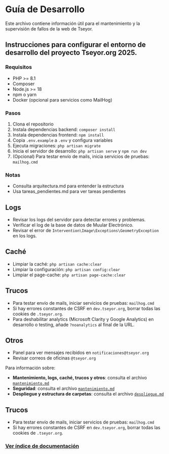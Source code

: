 # Guía de Desarrollo

Este archivo contiene información útil para el mantenimiento y la supervisión de fallos de la web de Tseyor.

## Instrucciones para configurar el entorno de desarrollo del proyecto Tseyor.org 2025.

### Requisitos
- PHP >= 8.1
- Composer
- Node.js >= 18
- npm o yarn
- Docker (opcional para servicios como MailHog)

### Pasos
1. Clona el repositorio
2. Instala dependencias backend: `composer install`
3. Instala dependencias frontend: `npm install`
4. Copia `.env.example` a `.env` y configura variables
5. Ejecuta migraciones: `php artisan migrate`
6. Inicia el servidor de desarrollo: `php artisan serve` y `npm run dev`
7. (Opcional) Para testar envío de mails, inicia servicios de pruebas: `mailhog.cmd`

### Notas
- Consulta arquitectura.md para entender la estructura
- Usa tareas_pendientes.md para ver tareas pendientes

## Logs

*   Revisar los logs del servidor para detectar errores y problemas.
*   Verificar el log de la base de datos de Muular Electrónico.
*   Revisar el error de `Intervention\Image\Exceptions\GeometryException` en los logs.

## Caché

*   Limpiar la caché: `php artisan cache:clear`
*   Limpiar la configuración: `php artisan config:clear`
*   Limpiar el page-cache: `php artisan page-cache:clear`

## Trucos

*   Para testar envío de mails, iniciar servicios de pruebas: `mailhog.cmd`
*   Si hay errores constantes de CSRF en `dev.tseyor.org`, borrar todas las cookies de `.tseyor.org`.
*   Para deshabilitar analytics (Microsoft Clarity y Google Analytics) en desarrollo o testing, añade `?noanalytics` al final de la URL.

## Otros

*   Panel para ver mensajes recibidos en `notificaciones@tseyor.org`
*   Revisar correos de oficinas `@tseyor.org`

Para información sobre:
- **Mantenimiento, logs, caché, trucos y otros**: consulta el archivo [`mantenimiento.md`](./mantenimiento.md)
- **Seguridad**: consulta el archivo [`mantenimiento.md`](./mantenimiento.md)
- **Despliegue y estructura de carpetas**: consulta el archivo [`despliegue.md`](./despliegue.md)

## Trucos

*   Para testar envío de mails, iniciar servicios de pruebas: `mailhog.cmd`
*   Si hay errores constantes de CSRF en `dev.tseyor.org`, borrar todas las cookies de `.tseyor.org`.

### [Ver índice de documentación](./index.md)
